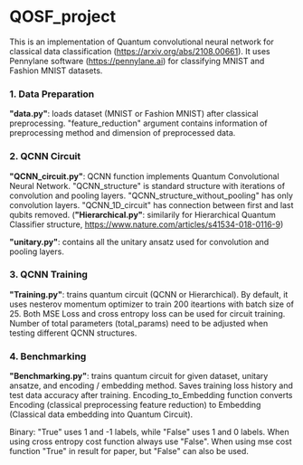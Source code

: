 # QOSF_project

This is an implementation of Quantum convolutional neural network for classical data classification (https://arxiv.org/abs/2108.00661). It uses Pennylane software (https://pennylane.ai) for classifying MNIST and Fashion MNIST datasets.

### 1. Data Preparation
**"data.py"**: loads dataset (MNIST or Fashion MNIST) after classical preprocessing. 
"feature_reduction" argument contains information of preprocessing method and     dimension of preprocessed data.

### 2. QCNN Circuit
**"QCNN_circuit.py"**: QCNN function implements Quantum Convolutional Neural Network.
"QCNN_structure" is standard structure with iterations of convolution and pooling layers.
"QCNN_structure_without_pooling" has only convolution layers.
"QCNN_1D_circuit" has connection between first and last qubits removed.
(**"Hierarchical.py"**: similarily for Hierarchical Quantum Classifier structure, https://www.nature.com/articles/s41534-018-0116-9)

**"unitary.py"**: contains all the unitary ansatz used for convolution and pooling layers.

### 3. QCNN Training
**"Training.py"**: trains quantum circuit (QCNN or Hierarchical). By default, it uses nesterov momentum optimizer to train 200 iteartions with batch size of 25. Both MSE Loss and cross entropy loss can be used for circuit training. Number of total parameters (total_params) need to be adjusted when testing different QCNN structures. 

### 4. Benchmarking
**"Benchmarking.py"**: trains quantum circuit for given dataset, unitary ansatze, and encoding / embedding method. Saves training loss history and test data accuracy after training. Encoding_to_Embedding function converts Encoding (classical preprocessing feature reduction) to Embedding (Classical data embedding into Quantum Circuit).


Binary: "True" uses 1 and -1 labels, while "False" uses 1 and 0 labels. When using cross entropy cost function always use "False".
When using mse cost function "True" in result for paper, but "False" can also be used.
